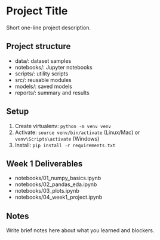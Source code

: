  # Project Title
Short one-line project description.

## Project structure
- data/: dataset samples
- notebooks/: Jupyter notebooks
- scripts/: utility scripts
- src/: reusable modules
- models/: saved models
- reports/: summary and results

## Setup
1. Create virtualenv: `python -m venv venv`  
2. Activate: `source venv/bin/activate` (Linux/Mac) or `venv\Scripts\activate` (Windows)  
3. Install: `pip install -r requirements.txt`

## Week 1 Deliverables
- notebooks/01_numpy_basics.ipynb
- notebooks/02_pandas_eda.ipynb
- notebooks/03_plots.ipynb
- notebooks/04_week1_project.ipynb

## Notes
Write brief notes here about what you learned and blockers.
